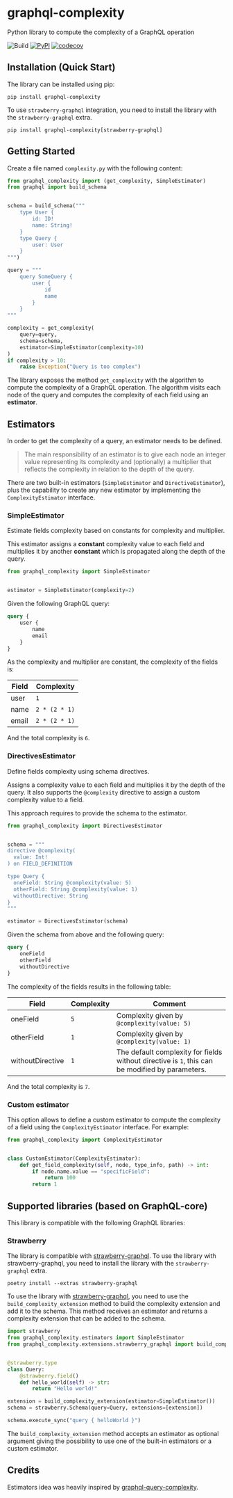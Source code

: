 # graphql-complexity
Python library to compute the complexity of a GraphQL operation

![Build](https://github.com/Checho3388/graphql-complexity/actions/workflows/python-buildlu.yml/badge.svg)
[![PyPI](https://img.shields.io/pypi/v/graphql-complexity?label=pypi%20package)](https://pypi.org/project/graphql-complexity/)
[![codecov](https://codecov.io/gh/Checho3388/graphql-complexity/graph/badge.svg?token=4LH7AVN119)](https://codecov.io/gh/Checho3388/graphql-complexity)

## Installation (Quick Start)
The library can be installed using pip:
```shell
pip install graphql-complexity
```
To use `strawberry-graphql` integration, you need to install the library with the `strawberry-graphql` extra.
```shell
pip install graphql-complexity[strawberry-graphql]
```

## Getting Started
Create a file named `complexity.py` with the following content:
```python
from graphql_complexity import (get_complexity, SimpleEstimator)
from graphql import build_schema


schema = build_schema("""
    type User {
        id: ID!
        name: String!
    }
    type Query {
        user: User
    }
""")

query = """
    query SomeQuery {
        user {
            id
            name
        }
    }
"""

complexity = get_complexity(
    query=query, 
    schema=schema,
    estimator=SimpleEstimator(complexity=10)
)
if complexity > 10:
    raise Exception("Query is too complex")
```

The library exposes the method `get_complexity` with the algorithm to compute the complexity of a GraphQL operation. 
The algorithm visits each node of the query and computes the complexity of each field using an **estimator**.


## Estimators
In order to get the complexity of a query, an estimator needs to be defined. 

>The main responsibility of an estimator is to give each node an integer value representing its complexity and
> (optionally) a multiplier that reflects the complexity in relation to the depth of the query.

There are two built-in estimators (`SimpleEstimator` and `DirectiveEstimator`), plus the capability to create any new
estimator by implementing the `ComplexityEstimator` interface.

### SimpleEstimator
Estimate fields complexity based on constants for complexity and multiplier. 

This estimator assigns a **constant** complexity value to each field and multiplies
it by another **constant** which is propagated along the depth of the query.

```python
from graphql_complexity import SimpleEstimator


estimator = SimpleEstimator(complexity=2)
```

Given the following GraphQL query:
```graphql
query {
    user {
        name
        email
    }
}
```
As the complexity and multiplier are constant, the complexity of the fields is:

| Field | Complexity    |
|-------|---------------|
| user  | `1`           |
| name  | `2 * (2 * 1)` |
| email | `2 * (2 * 1)` |

And the total complexity is `6`.

### DirectivesEstimator

Define fields complexity using schema directives.

Assigns a complexity value to each field and multiplies it by the depth of the query. 
It also supports the `@complexity` directive to assign a custom complexity value to a field.

This approach requires to provide the schema to the estimator.

```python
from graphql_complexity import DirectivesEstimator


schema = """
directive @complexity(
  value: Int!
) on FIELD_DEFINITION

type Query {
  oneField: String @complexity(value: 5)
  otherField: String @complexity(value: 1)
  withoutDirective: String
}
"""

estimator = DirectivesEstimator(schema)
```

Given the schema from above and the following query:
```graphql
query {
    oneField
    otherField
    withoutDirective
}
```

The complexity of the fields results in the following table:

| Field            | Complexity | Comment                                                                                         |
|------------------|------------|-------------------------------------------------------------------------------------------------|
| oneField         | `5`        | Complexity given by `@complexity(value: 5)`                                                     |
| otherField       | `1`        | Complexity given by `@complexity(value: 1)`                                                     |
| withoutDirective | `1`        | The default complexity for fields without directive is `1`, this can be modified by parameters. |

And the total complexity is `7`.

### Custom estimator
This option allows to define a custom estimator to compute the complexity of a field using the `ComplexityEstimator` interface. For example:

```python
from graphql_complexity import ComplexityEstimator


class CustomEstimator(ComplexityEstimator):
    def get_field_complexity(self, node, type_info, path) -> int:
        if node.name.value == "specificField":
            return 100
        return 1
```


## Supported libraries (based on GraphQL-core)
This library is compatible with the following GraphQL libraries:

### Strawberry

The library is compatible with [strawberry-graphql](https://pypi.org/project/strawberry-graphql/). 
To use the library with strawberry-graphql, you need to install the library with the `strawberry-graphql` extra.
```shell
poetry install --extras strawberry-graphql
```

To use the library with [strawberry-graphql](https://pypi.org/project/strawberry-graphql/), you need to use the `build_complexity_extension` method to build
the complexity extension and add it to the schema. This method receives an estimator and returns a complexity 
extension that can be added to the schema.

```python
import strawberry
from graphql_complexity.estimators import SimpleEstimator
from graphql_complexity.extensions.strawberry_graphql import build_complexity_extension


@strawberry.type
class Query:
    @strawberry.field()
    def hello_world(self) -> str:
        return "Hello world!"

extension = build_complexity_extension(estimator=SimpleEstimator())
schema = strawberry.Schema(query=Query, extensions=[extension])

schema.execute_sync("query { helloWorld }")
```

The `build_complexity_extension` method accepts an estimator as optional argument giving the possibility to use one
of the built-in estimators or a custom estimator.

## Credits

Estimators idea was heavily inspired by [graphql-query-complexity](https://github.com/slicknode/graphql-query-complexity).

